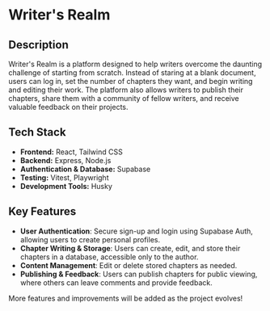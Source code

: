 # Writer's Realm

## Description

Writer's Realm is a platform designed to help writers overcome the daunting challenge of starting from scratch. Instead of staring at a blank document, users can log in, set the number of chapters they want, and begin writing and editing their work. The platform also allows writers to publish their chapters, share them with a community of fellow writers, and receive valuable feedback on their projects.

## Tech Stack

- **Frontend:** React, Tailwind CSS
- **Backend:** Express, Node.js
- **Authentication & Database:** Supabase
- **Testing:** Vitest, Playwright
- **Development Tools:** Husky

## Key Features

- **User Authentication**: Secure sign-up and login using Supabase Auth, allowing users to create personal profiles.
- **Chapter Writing & Storage**: Users can create, edit, and store their chapters in a database, accessible only to the author.
- **Content Management**: Edit or delete stored chapters as needed.
- **Publishing & Feedback**: Users can publish chapters for public viewing, where others can leave comments and provide feedback.

More features and improvements will be added as the project evolves!

